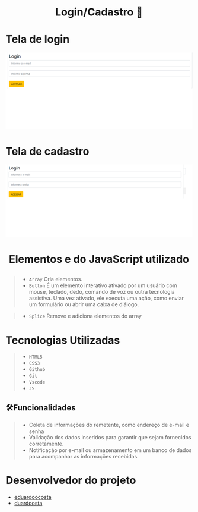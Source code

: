 <h1 align = "center"

Login/Cadastro 🚀


# Tela de login
![tela do sistema](login.png)

# Tela de cadastro 
![tela do sistema](cadastro.png)

<h1 align = "center">

Elementos e do JavaScript utilizado

</h1>

>* ``Array``
>Cria elementos.
>* ``Button``
>É um elemento interativo ativado por um usuário com mouse, teclado, dedo, comando de voz ou outra tecnologia assistiva. Uma vez ativado, ele executa uma ação, como enviar um formulário ou abrir uma caixa de diálogo.

>* ``Splice``
>Remove e adiciona elementos do array


# Tecnologias Utilizadas
>* ``HTML5``
>* ``CSS3``
>* ``Github`` 
>* ``Git``
>* ``Vscode``
>* ``JS``

##  🛠️Funcionalidades
>- Coleta de informações do remetente, como endereço de e-mail e senha
>- Validação dos dados inseridos para garantir que sejam fornecidos corretamente.
>- Notificação por e-mail ou armazenamento em um banco de dados para acompanhar as informações recebidas.

# Desenvolvedor do projeto
* [eduardoocosta](https://github.com/eduardoocosta)
* [duardoosta](https://www.instagram.com/duardooosta)




